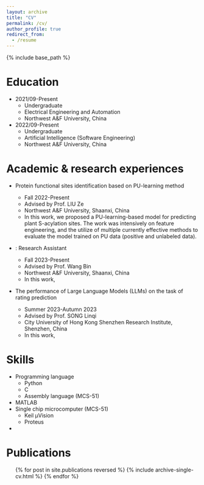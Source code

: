```yaml
---
layout: archive
title: "CV"
permalink: /cv/
author_profile: true
redirect_from:
  - /resume
---
```


{% include base_path %}

Education
======
* 2021/09-Present
  * Undergraduate
  * Electrical Engineering and Automation
  * Northwest A&F University, China
* 2022/09-Present
  * Undergraduate
  * Artificial Intelligence (Software Engineering)
  * Northwest A&F University, China

Academic & research experiences
======
* Protein functional sites identification based on PU-learning method
  * Fall 2022-Present
  * Advised by Prof. LIU Ze
  * Northwest A&F University, Shaanxi, China
  * In this work, we proposed a PU-learning-based model for predicting plant S-acylation sites. The work was intensively on feature engineering, and the utilize of multiple currently effective methods to evaluate the model trained on PU data (positive and unlabeled data).

* : Research Assistant
  * Fall 2023-Present
  * Advised by Prof. Wang Bin
  * Northwest A&F University, Shaanxi, China
  * In this work, 

* The performance of Large Language Models (LLMs) on the task of rating prediction
  * Summer 2023-Autumn 2023
  * Advised by Prof. SONG Linqi
  * City University of Hong Kong Shenzhen Research Institute, Shenzhen, China
  * In this work,
  
Skills
======
* Programming language
  * Python
  * C
  * Assembly language (MCS-51)
* MATLAB
* Single chip microcomputer (MCS-51)
  * Keil µVision
  * Proteus
* 

Publications
======
  <ul>{% for post in site.publications reversed %}
    {% include archive-single-cv.html %}
  {% endfor %}</ul>
